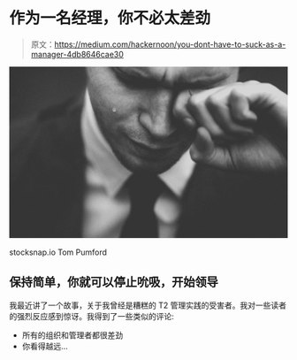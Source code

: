 # 作为一名经理，你不必太差劲

> 原文：<https://medium.com/hackernoon/you-dont-have-to-suck-as-a-manager-4db8646cae30>

![](img/91ec6e88b802a003fcc51a180f060b60.png)

stocksnap.io Tom Pumford

## 保持简单，你就可以停止吮吸，开始领导

我最近讲了一个故事，关于我曾经是糟糕的 T2 管理实践的受害者。我对一些读者的强烈反应感到惊讶。我得到了一些类似的评论:

*   所有的组织和管理者都很差劲
*   你看得越远…